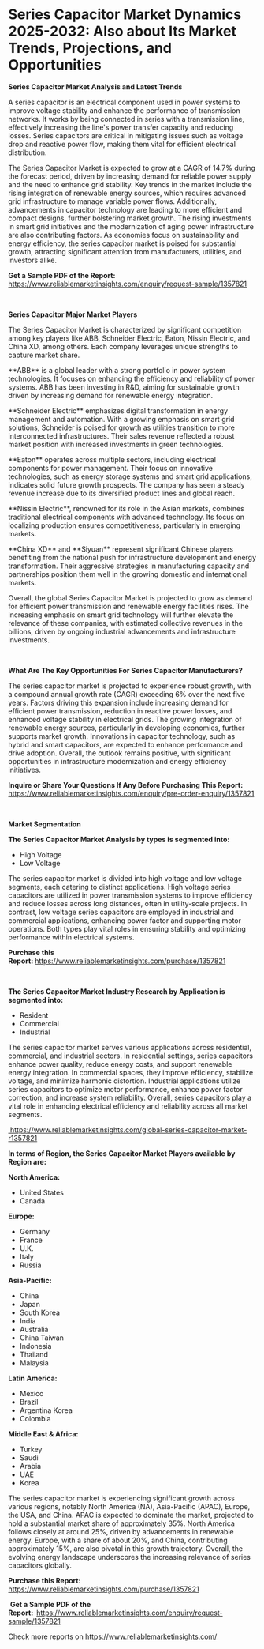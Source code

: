 <p><h1>Series Capacitor Market Dynamics 2025-2032: Also about Its Market Trends, Projections, and Opportunities</h1></p><p><strong>Series Capacitor Market Analysis and Latest Trends</strong></p>
<p><p>A series capacitor is an electrical component used in power systems to improve voltage stability and enhance the performance of transmission networks. It works by being connected in series with a transmission line, effectively increasing the line's power transfer capacity and reducing losses. Series capacitors are critical in mitigating issues such as voltage drop and reactive power flow, making them vital for efficient electrical distribution.</p><p>The Series Capacitor Market is expected to grow at a CAGR of 14.7% during the forecast period, driven by increasing demand for reliable power supply and the need to enhance grid stability. Key trends in the market include the rising integration of renewable energy sources, which requires advanced grid infrastructure to manage variable power flows. Additionally, advancements in capacitor technology are leading to more efficient and compact designs, further bolstering market growth. The rising investments in smart grid initiatives and the modernization of aging power infrastructure are also contributing factors. As economies focus on sustainability and energy efficiency, the series capacitor market is poised for substantial growth, attracting significant attention from manufacturers, utilities, and investors alike.</p></p>
<p><strong>Get a Sample PDF of the Report:&nbsp;</strong> <a href="https://www.reliablemarketinsights.com/enquiry/request-sample/1357821?utm_campaign=2143&utm_medium=2&utm_source=Github&utm_content=ia&utm_term=16022025&utm_id=series-capacitor">https://www.reliablemarketinsights.com/enquiry/request-sample/1357821</a></p>
<p>&nbsp;</p>
<p><strong>Series Capacitor Major Market Players</strong></p>
<p><p>The Series Capacitor Market is characterized by significant competition among key players like ABB, Schneider Electric, Eaton, Nissin Electric, and China XD, among others. Each company leverages unique strengths to capture market share.</p><p>**ABB** is a global leader with a strong portfolio in power system technologies. It focuses on enhancing the efficiency and reliability of power systems. ABB has been investing in R&D, aiming for sustainable growth driven by increasing demand for renewable energy integration. </p><p>**Schneider Electric** emphasizes digital transformation in energy management and automation. With a growing emphasis on smart grid solutions, Schneider is poised for growth as utilities transition to more interconnected infrastructures. Their sales revenue reflected a robust market position with increased investments in green technologies.</p><p>**Eaton** operates across multiple sectors, including electrical components for power management. Their focus on innovative technologies, such as energy storage systems and smart grid applications, indicates solid future growth prospects. The company has seen a steady revenue increase due to its diversified product lines and global reach.</p><p>**Nissin Electric**, renowned for its role in the Asian markets, combines traditional electrical components with advanced technology. Its focus on localizing production ensures competitiveness, particularly in emerging markets.</p><p>**China XD** and **Siyuan** represent significant Chinese players benefiting from the national push for infrastructure development and energy transformation. Their aggressive strategies in manufacturing capacity and partnerships position them well in the growing domestic and international markets.</p><p>Overall, the global Series Capacitor Market is projected to grow as demand for efficient power transmission and renewable energy facilities rises. The increasing emphasis on smart grid technology will further elevate the relevance of these companies, with estimated collective revenues in the billions, driven by ongoing industrial advancements and infrastructure investments.</p></p>
<p>&nbsp;</p>
<p><strong>What Are The Key Opportunities For Series Capacitor Manufacturers?</strong></p>
<p><p>The series capacitor market is projected to experience robust growth, with a compound annual growth rate (CAGR) exceeding 6% over the next five years. Factors driving this expansion include increasing demand for efficient power transmission, reduction in reactive power losses, and enhanced voltage stability in electrical grids. The growing integration of renewable energy sources, particularly in developing economies, further supports market growth. Innovations in capacitor technology, such as hybrid and smart capacitors, are expected to enhance performance and drive adoption. Overall, the outlook remains positive, with significant opportunities in infrastructure modernization and energy efficiency initiatives.</p></p>
<p><strong>Inquire or Share Your Questions If Any Before Purchasing This Report:</strong> <a href="https://www.reliablemarketinsights.com/enquiry/pre-order-enquiry/1357821?utm_campaign=2143&utm_medium=2&utm_source=Github&utm_content=ia&utm_term=16022025&utm_id=series-capacitor">https://www.reliablemarketinsights.com/enquiry/pre-order-enquiry/1357821</a></p>
<p>&nbsp;</p>
<p><strong>Market Segmentation</strong></p>
<p><strong>The Series Capacitor Market Analysis by types is segmented into:</strong></p>
<p><ul><li>High Voltage</li><li>Low Voltage</li></ul></p>
<p><p>The series capacitor market is divided into high voltage and low voltage segments, each catering to distinct applications. High voltage series capacitors are utilized in power transmission systems to improve efficiency and reduce losses across long distances, often in utility-scale projects. In contrast, low voltage series capacitors are employed in industrial and commercial applications, enhancing power factor and supporting motor operations. Both types play vital roles in ensuring stability and optimizing performance within electrical systems.</p></p>
<p><strong>Purchase this Report:&nbsp;</strong><a href="https://www.reliablemarketinsights.com/purchase/1357821?utm_campaign=2143&utm_medium=2&utm_source=Github&utm_content=ia&utm_term=16022025&utm_id=series-capacitor">https://www.reliablemarketinsights.com/purchase/1357821</a></p>
<p>&nbsp;</p>
<p><strong>The Series Capacitor Market Industry Research by Application is segmented into:</strong></p>
<p><ul><li>Resident</li><li>Commercial</li><li>Industrial</li></ul></p>
<p><p>The series capacitor market serves various applications across residential, commercial, and industrial sectors. In residential settings, series capacitors enhance power quality, reduce energy costs, and support renewable energy integration. In commercial spaces, they improve efficiency, stabilize voltage, and minimize harmonic distortion. Industrial applications utilize series capacitors to optimize motor performance, enhance power factor correction, and increase system reliability. Overall, series capacitors play a vital role in enhancing electrical efficiency and reliability across all market segments.</p></p>
<p><a href="https://www.reliablemarketinsights.com/global-series-capacitor-market-r1357821?utm_campaign=2143&utm_medium=2&utm_source=Github&utm_content=ia&utm_term=16022025&utm_id=series-capacitor">&nbsp;https://www.reliablemarketinsights.com/global-series-capacitor-market-r1357821</a></p>
<p><strong>In terms of Region, the Series Capacitor Market Players available by Region are:</strong></p>
<p>
    <p> <strong> North America: </strong>
        <ul>
            <li>United States</li>
            <li>Canada</li>
        </ul>
        </p> 
    <p> <strong> Europe: </strong>
        <ul>
            <li>Germany</li>
            <li>France</li>
            <li>U.K.</li>
            <li>Italy</li>
            <li>Russia</li>
        </ul>
        </p> 
    <p> <strong> Asia-Pacific: </strong>
        <ul>
            <li>China</li>
            <li>Japan</li>
            <li>South Korea</li>
            <li>India</li>
            <li>Australia</li>
            <li>China Taiwan</li>
            <li>Indonesia</li>
            <li>Thailand</li>
            <li>Malaysia</li>
        </ul>
        </p> 
    <p> <strong> Latin America: </strong>
        <ul>
            <li>Mexico</li>
            <li>Brazil</li>
            <li>Argentina Korea</li>
            <li>Colombia</li>
        </ul>
        </p> 
    <p> <strong> Middle East & Africa: </strong>
        <ul>
            <li>Turkey</li>
            <li>Saudi</li>
            <li>Arabia</li>
            <li>UAE</li>
            <li>Korea</li>
        </ul>
    </p>
    </p>
<p><p>The series capacitor market is experiencing significant growth across various regions, notably North America (NA), Asia-Pacific (APAC), Europe, the USA, and China. APAC is expected to dominate the market, projected to hold a substantial market share of approximately 35%. North America follows closely at around 25%, driven by advancements in renewable energy. Europe, with a share of about 20%, and China, contributing approximately 15%, are also pivotal in this growth trajectory. Overall, the evolving energy landscape underscores the increasing relevance of series capacitors globally.</p></p>
<p><strong>Purchase this Report: </strong><a href="https://www.reliablemarketinsights.com/purchase/1357821?utm_campaign=2143&utm_medium=2&utm_source=Github&utm_content=ia&utm_term=16022025&utm_id=series-capacitor">https://www.reliablemarketinsights.com/purchase/1357821</a></p>
<p>&nbsp;<strong>Get a Sample PDF of the Report:&nbsp;&nbsp;</strong><a href="https://www.reliablemarketinsights.com/enquiry/request-sample/1357821?utm_campaign=2143&utm_medium=2&utm_source=Github&utm_content=ia&utm_term=16022025&utm_id=series-capacitor">https://www.reliablemarketinsights.com/enquiry/request-sample/1357821</a></p>
<p><strong></strong></p>
<p>Check more reports on <a href="https://www.reliablemarketinsights.com/?utm_campaign=2143&utm_medium=2&utm_source=Github&utm_content=ia&utm_term=16022025&utm_id=series-capacitor">https://www.reliablemarketinsights.com/</a></p>